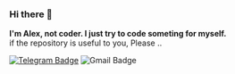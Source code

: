 ### Hi there 👋

**I'm Alex, not coder. I just try to code someting for myself.**  
 if the repository is useful to you, Please ..

[![Telegram Badge](https://img.shields.io/badge/-@ffuqiangg-1ca0f1?style=flat-square&labelColor=1ca0f1&logo=Telegram&logoColor=white&link=https://t.me/ffuqiangg)](https://t.me/ffuqiangg)
![Gmail Badge](https://img.shields.io/badge/-Gmail-c14438?style=flat-square&logo=Gmail&logoColor=white&link=mailto:ffuqiangg@gmail.com)

